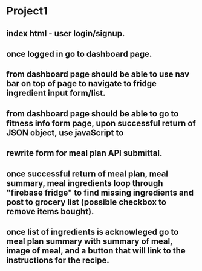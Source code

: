 # Project1

## index html - user login/signup.

## once logged in go to dashboard page.

## from dashboard page should be able to use nav bar on top of page to navigate to fridge ingredient input form/list.

## from dashboard page should be able to go to fitness info form page, upon successful return of JSON object, use javaScript to
## rewrite form for meal plan API submittal.

## once successful return of meal plan, meal summary, meal ingredients loop through "firebase fridge" to find missing ingredients and post to grocery list (possible checkbox to remove items bought).

## once list of ingredients is acknowleged go to meal plan summary with summary of meal, image of meal, and a button that will link to the instructions for the recipe.